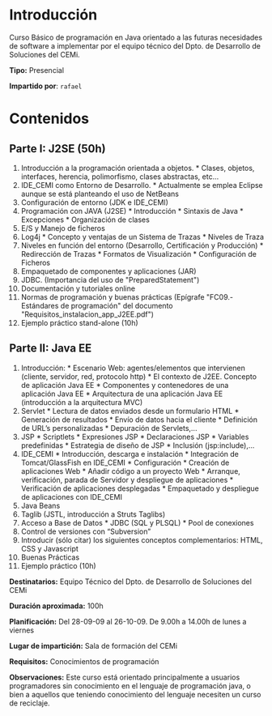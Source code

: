 # Introducción #

Curso Básico de programación en Java orientado a las futuras necesidades de software a implementar por el equipo técnico del Dpto. de Desarrollo de Soluciones del CEMi.

**Tipo:** Presencial

**Impartido por**: `rafael`

# Contenidos #

## Parte I: J2SE (50h) ##

  1. Introducción a la programación orientada a objetos.
    * Clases, objetos, interfaces, herencia, polimorfismo, clases abstractas, etc...
  1. IDE\_CEMI como Entorno de Desarrollo.
    * Actualmente se emplea Eclipse aunque se está planteando el uso de NetBeans
  1. Configuración de entorno (JDK e IDE\_CEMI)
  1. Programación con JAVA (J2SE)
    * Introducción
    * Sintaxis de Java
    * Excepciones
    * Organización de clases
  1. E/S y Manejo de ficheros
  1. Log4j
    * Concepto y ventajas de un Sistema de Trazas
    * Niveles de Traza
  1. Niveles en función del entorno (Desarrollo, Certificación y Producción)
    * Redirección de Trazas
    * Formatos de Visualización
    * Configuración de Ficheros
  1. Empaquetado de componentes y aplicaciones (JAR)
  1. JDBC. (Importancia del uso de "PreparedStatement")
  1. Documentación y tutoriales online
  1. Normas de programación y buenas prácticas (Epígrafe "FC09.- Estándares de programación" del documento "Requisitos\_instalacion\_app\_J2EE.pdf")
  1. Ejemplo práctico stand-alone (10h)


## Parte II: Java EE ##

  1. Introducción:
    * Escenario Web: agentes/elementos que intervienen (cliente, servidor, red, protocolo http)
    * El contexto de J2EE. Concepto de aplicación Java EE
    * Componentes y contenedores de una aplicación Java EE
    * Arquitectura de una aplicación Java EE (introducción a la arquitectura MVC)
  1. Servlet
    * Lectura de datos enviados desde un formulario HTML
    * Generación de resultados
    * Envío de datos hacia el cliente
    * Definición de URL’s personalizadas
    * Depuración de Servlets,...
  1. JSP
    * Scriptlets
    * Expresiones JSP
    * Declaraciones JSP
    * Variables predefinidas
    * Estrategia de diseño de JSP
    * Inclusión (jsp:include),...
  1. IDE\_CEMI
    * Introducción, descarga e instalación
    * Integración de Tomcat/GlassFish en IDE\_CEMI
    * Configuración
    * Creación de aplicaciones Web
    * Añadir código a un proyecto Web
    * Arranque, verificación, parada de Servidor y despliegue de aplicaciones
    * Verificación de aplicaciones desplegadas
    * Empaquetado y despliegue de aplicaciones con IDE\_CEMI
  1. Java Beans
  1. Taglib (JSTL, introducción a Struts Taglibs)
  1. Acceso a Base de Datos
    * JDBC (SQL y PLSQL)
    * Pool de conexiones
  1. Control de versiones con “Subversion”
  1. Introducir (sólo citar) los siguientes conceptos complementarios: HTML, CSS y Javascript
  1. Buenas Prácticas
  1. Ejemplo práctico (10h)

**Destinatarios:** Equipo Técnico del Dpto. de Desarrollo de Soluciones del CEMi

**Duración aproximada:** 100h

**Planificación:** Del 28-09-09 al 26-10-09. De 9.00h a 14.00h de lunes a viernes

**Lugar de impartición:** Sala de formación del CEMi

**Requisitos:** Conocimientos de programación

**Observaciones:** Este curso está orientado principalmente a usuarios programadores sin conocimiento en el lenguaje de programación java, o bien a aquellos que teniendo conocimiento del lenguaje necesiten un curso de reciclaje.